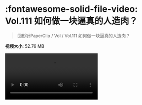 # :fontawesome-solid-file-video: Vol.111 如何做一块逼真的人造肉？

> 回形针PaperClip / Vol / Vol.111 如何做一块逼真的人造肉？

**视频大小**: 52.76 MB

<div class="video"><video src="https://file.hsyhx.top/archive/回形针PaperClip/Vol/Vol.111 如何做一块逼真的人造肉？.mp4" controls preload>🤔 您的浏览器不支持 video 标签</video></div>